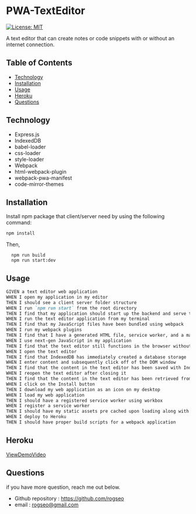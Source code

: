 # PWA-TextEditor

[![License: MIT](https://img.shields.io/badge/License-MIT-yellow.svg)](https://opensource.org/licenses/MIT)

A text editor that can create notes or code snippets with or without an internet connection.

## Table of Contents
- [Technology](#technology)
- [Installation](#installation)
- [Usage](#usage)
- [Heroku](#heroku)
- [Questions](#questions)

## Technology
* Express.js
* IndexedDB
* babel-loader
* css-loader
* style-loader
* Webpack
* html-webpack-plugin
* webpack-pwa-manifest
* code-mirror-themes

## Installation
Install npm package that client/server need by using the following command:
```bash
npm install
```

Then,
```
  npm run build
  npm run start:dev
```


## Usage

```md
GIVEN a text editor web application
WHEN I open my application in my editor
THEN I should see a client server folder structure
WHEN I run `npm run start` from the root directory
THEN I find that my application should start up the backend and serve the client
WHEN I run the text editor application from my terminal
THEN I find that my JavaScript files have been bundled using webpack
WHEN I run my webpack plugins
THEN I find that I have a generated HTML file, service worker, and a manifest file
WHEN I use next-gen JavaScript in my application
THEN I find that the text editor still functions in the browser without errors
WHEN I open the text editor
THEN I find that IndexedDB has immediately created a database storage
WHEN I enter content and subsequently click off of the DOM window
THEN I find that the content in the text editor has been saved with IndexedDB
WHEN I reopen the text editor after closing it
THEN I find that the content in the text editor has been retrieved from our IndexedDB
WHEN I click on the Install button
THEN I download my web application as an icon on my desktop
WHEN I load my web application
THEN I should have a registered service worker using workbox
WHEN I register a service worker
THEN I should have my static assets pre cached upon loading along with subsequent pages and static assets
WHEN I deploy to Heroku
THEN I should have proper build scripts for a webpack application
```


## Heroku
[ViewDemoVideo](https://watch.screencastify.com/v/0qKdUVK707cYUYllqccY)


## Questions
if you have more question, reach me out below.
* Github repository : https://github.com/rogseo
* email : rogseo@gmail.com
